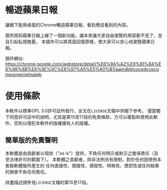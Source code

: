 暢遊蘋果日報
===========
讓閣下能用桌面的Chrome暢遊蘋果日報，看到應該看到的內容。

眾所周知蘋果日報上線了一個新功能，讓本來讓大家自由瀏覽的用容都不見了，並且引起私隱擔憂。
本插件可以將頁面回復原樣，使大家可以安心地瀏覽蘋果日報。

插件網址: https://chrome.google.com/webstore/detail/%E6%9A%A2%E9%81%8A%E8%98%8B%E6%9E%9C%E6%97%A5%E5%A0%B1/aamdkblcocedccecgmeoonecielmajeb

使用條款
=======
本軟件以標準GPL 3.0許可証所發行，全文在`LICENSE`文檔中供閣下参考。
僅當閣下同意許可証中的說明，尤其是第15至17段的免責條款，方可以複製和使用此軟件，否則以侵犯本軟件的版權擁有人的版權。

簡單版的免責聲明
----
本軟體是由貢獻者以現狀（"as is"）提供，不負任何明示或默示之擔保責任（及至法律許可的範圍下）。
本軟體之貢獻者，除非法例另有限制，對於任何因使用本套裝軟體裝所產生的
任何直接性、間接性、偶發性、特殊性、懲罰性或任何結果的損害不負任何責任。

詳盡描述請參見`LICENSE`文檔的第15至17段。

